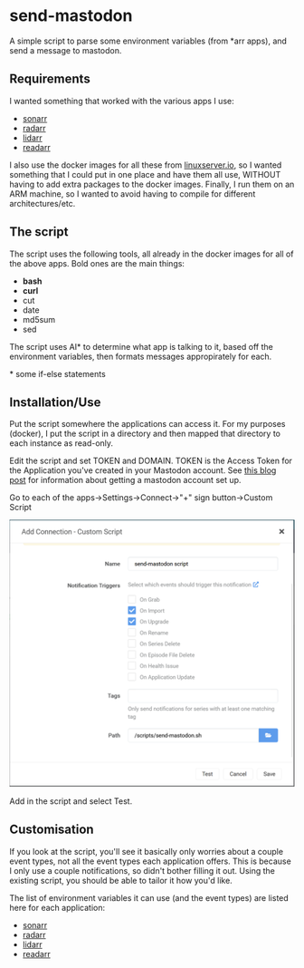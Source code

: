 # send-mastodon
A simple script to parse some environment variables (from *arr apps), and send a message to mastodon.

## Requirements
I wanted something that worked with the various apps I use:
- [sonarr](https://sonarr.tv/)
- [radarr](https://radarr.video/)
- [lidarr](https://lidarr.audio/)
- [readarr](https://readarr.com)

I also use the docker images for all these from [linuxserver.io](https://www.linuxserver.io/), so I wanted something that I could put in one place and have them all use, WITHOUT having to add extra packages to the docker images. Finally, I run them on an ARM machine, so I wanted to avoid having to compile for different architectures/etc.

## The script
The script uses the following tools, all already in the docker images for all of the above apps. Bold ones are the main things:
- **bash**
- **curl**
- cut
- date
- md5sum
- sed

The script uses AI* to determine what app is talking to it, based off the environment variables, then formats messages appropirately for each.

\* some if-else statements

## Installation/Use
Put the script somewhere the applications can access it. For my purposes (docker), I put the script in a directory and then mapped that directory to each instance as read-only.

Edit the script and set TOKEN and DOMAIN. TOKEN is the Access Token for the Application you've created in your Mastodon account.  See [this blog post](https://blog.joyrex.net/making-a-mastodon-bot-account-and-integrating-with-arrs) for information about getting a mastodon account set up.

Go to each of the apps->Settings->Connect->"+" sign button->Custom Script

![Screenshot of settings in sonarr](assets/images/sonarr-custom-script.png "Screenshot of settings in sonarr")

Add in the script and select Test.

## Customisation
If you look at the script, you'll see it basically only worries about a couple event types, not all the event types each application offers. This is because I only use a couple notifications, so didn't bother filling it out. Using the existing script, you should be able to tailor it how you'd like.

The list of environment variables it can use (and the event types) are listed here for each application:
- [sonarr](https://wiki.servarr.com/sonarr/custom-scripts)
- [radarr](https://wiki.servarr.com/radarr/custom-scripts)
- [lidarr](https://wiki.servarr.com/lidarr/custom-scripts)
- [readarr](https://wiki.servarr.com/readarr/custom-scripts)